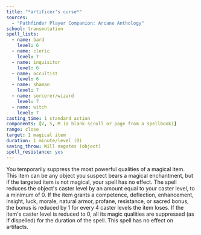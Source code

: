 ```yaml
---
title: "*artificer's curse*"
sources:
  - "Pathfinder Player Companion: Arcane Anthology"
school: transmutation
spell_lists:
  - name: bard
    level: 6
  - name: cleric
    level: 7
  - name: inquisitor
    level: 6
  - name: occultist
    level: 6
  - name: shaman
    level: 7
  - name: sorcerer/wizard
    level: 7
  - name: witch
    level: 7
casting_time: 1 standard action
components: [V, S, M (a blank scroll or page from a spellbook)]
range: close
target: 1 magical item
duration: 1 minute/level (D)
saving_throw: Will negates (object)
spell_resistance: yes
---
```


You temporarily suppress the most powerful qualities of a magical item. This item can be any object you suspect bears a magical enchantment, but if the targeted item is not magical, your spell has no effect. The spell reduces the object's caster level by an amount equal to your caster level, to a minimum of 0. If the item grants a competence, deflection, enhancement, insight, luck, morale, natural armor, profane, resistance, or sacred bonus, the bonus is reduced by 1 for every 4 caster levels the item loses. If the item's caster level is reduced to 0, all its magic qualities are suppressed (as if dispelled) for the duration of the spell. This spell has no effect on artifacts.

